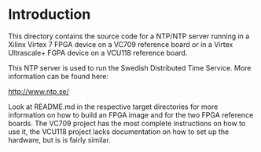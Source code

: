 Introduction
============

This directory contains the source code for a NTP/NTP server running
in a Xilinx Virtex 7 FPGA device on a VC709 reference board or in a
Virtex Ultrascale+ FGPA device on a VCU118 reference board.

This NTP server is used to run the Swedish Distributed Time Service.
More information can be found here:

http://www.ntp.se/

Look at README.md in the respective target directories for more
information on how to build an FPGA image and for the two FPGA
reference boards.  The VC709 project has the most complete
instructions on how to use it, the VCU118 project lacks documentation
on how to set up the hardware, but is is fairly similar.

